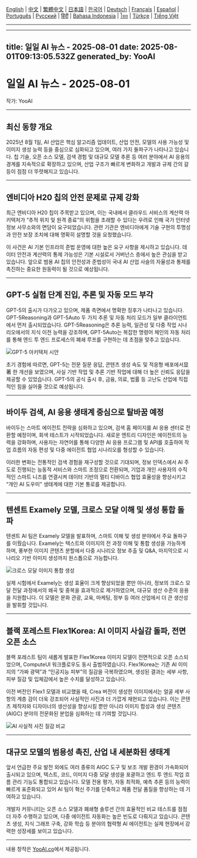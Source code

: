 [English](./en.md) | [中文](./zh.md) | [繁體中文](./zh-TW.md) | [日本語](./ja.md) | [한국어](./ko.md) | [Deutsch](./de.md) | [Français](./fr.md) | [Español](./es.md) | [Português](./pt.md) | [Русский](./ru.md) | [हिंदी](./hi.md) | [Bahasa Indonesia](./id.md) | [ไทย](./th.md) | [Türkçe](./tr.md) | [Tiếng Việt](./vi.md)

---

---
title: 일일 AI 뉴스 - 2025-08-01
date: 2025-08-01T09:13:05.532Z
generated_by: YooAI
---

# 일일 AI 뉴스 - 2025-08-01

작가: YooAI

---

## 최신 동향 개요

2025년 8월 1일, AI 산업은 핵심 알고리즘 업데이트, 산업 안전, 모델의 사용 가능성 및 이미지 생성 능력 등을 중심으로 심화되고 있으며, 여러 가지 돌파구가 나타나고 있습니다. 칩 기술, 오픈 소스 모델, 검색 경험 및 대규모 모델 추론 등 여러 분야에서 AI 응용의 경계를 지속적으로 확장하고 있으며, 산업 구조가 빠르게 변화하고 개발과 규제 간의 갈등이 점점 더 뚜렷해지고 있습니다.

---

## 엔비디아 H20 칩의 안전 문제로 규제 강화

최근 엔비디아 H20 칩이 주목받고 있으며, 이는 국내에서 클라우드 서비스의 계산력 아키텍처가 “추적 위치 및 원격 종료”의 위험을 초래할 수 있다는 우려로 인해 국가 인터넷 정보 사무소와의 면담이 요구되었습니다. 관련 기관은 엔비디아에게 기술 구현의 투명성과 안전 보장 조치에 대해 명확히 설명할 것을 요청했습니다.

이 사건은 AI 기본 인프라의 준법 운영에 대한 높은 요구 사항을 제시하고 있습니다. 데이터 안전과 계산력의 통제 가능성은 기본 시설로서 거버넌스 층에서 높은 관심을 받고 있습니다. 앞으로 범용 AI 칩의 안전성과 준법성이 국내 AI 산업 사슬의 자율성과 통제를 촉진하는 중요한 원동력이 될 것으로 예상됩니다.

---

## GPT-5 실험 단계 진입, 추론 및 자동 모드 부각

GPT-5의 출시가 다가오고 있으며, 제품 측면에서 명확한 징후가 나타나고 있습니다. GPT-5Reasoning과 GPT-5Auto 두 가지 추론 및 자동 처리 모드가 일부 클라이언트에서 먼저 출시되었습니다. GPT-5Reasoning은 추론 능력, 일관성 및 다중 작업 시나리오에서의 지식 이전 능력을 강조하며, GPT-5Auto는 복잡한 명령어 체인의 자동 처리를 통해 엔드 투 엔드 프로세스의 폐쇄 루프를 구현하는 데 초점을 맞추고 있습니다.

![GPT-5 아키텍처 시안](https://images.unsplash.com/photo-1506744038136-46273834b3fb?auto=format&fit=crop&w=800&q=80)

초기 경험에 따르면, GPT-5는 전문 질문 응답, 콘텐츠 생성 속도 및 적응형 배포에서显著 한 개선을 보였으며, 사실 기반 작업 및 추론 기반 작업에 대해 더 높은 신뢰도 응답을 제공할 수 있었습니다. GPT-5의 공식 출시 후, 금융, 의료, 법률 등 고난도 산업에 직접적인 힘을 실어줄 것으로 예상됩니다.

---

## 바이두 검색, AI 응용 생태계 중심으로 탈바꿈 예정

바이두는 스마트 에이전트 전략을 심화하고 있으며, 검색 홈 페이지를 AI 응용 센터로 전환할 예정이며, 회색 테스트가 시작되었습니다. 새로운 엔트리 디자인은 에이전트의 능력을 강화하며, 사용자는 자연어를 통해 다양한 AI 응용 프로그램 및 API를 호출하여 작업 흐름의 자동 편성 및 다중 에이전트 협업 시나리오를 형성할 수 있습니다.

이러한 변화는 전통적인 검색 경험을 재구성할 것으로 기대되며, 정보 인덱스에서 AI 주도로 진행되는 능동적 서비스와 스마트 조정으로 전환되며, 기업과 개인 사용자의 수직적인 스마트 니즈를 연결시켜 데이터 기반의 멀티 디바이스 협업 효율성을 향상시키고 “개인 AI 도우미” 생태계에 대한 기본 통로를 제공합니다.

---

## 텐센트 Examely 모델, 크로스 모달 이해 및 생성 통합 돌파

텐센트 AI 팀은 Examely 모델을 발표하며, 스마트 이해 및 생성 분야에서 주요 돌파구를 이뤘습니다. Examely는 텍스트와 이미지의 전 과정 이해 및 통합 생성을 가능하게 하며, 풍부한 이미지 콘텐츠 분할에서 다중 시나리오 정보 추출 및 Q&A, 마지막으로 시나리오 기반 이미지 생성까지 원스톱으로 가능합니다.

![크로스 모달 이미지 통합 생성](https://images.unsplash.com/photo-1464983953574-0892a716854b?auto=format&fit=crop&w=800&q=80)

실제 시험에서 Examely는 생성 효율이 크게 향상되었을 뿐만 아니라, 정보의 크로스 모달 전달 과정에서의 왜곡 및 중복을 효과적으로 제거하였으며, 대규모 생산 수준의 응용을 지원합니다. 이 모델은 문화 관광, 교육, 마케팅, 정부 등 여러 산업에서 더 큰 생산성을 발휘할 것입니다.

---

## 블랙 포레스트 Flex1Korea: AI 이미지 사실감 돌파, 전면 오픈 소스

블랙 포레스트 팀이 새롭게 발표한 Flex1Korea 이미지 모델이 전면적으로 오픈 소스되었으며, ComputeUI 워크플로우도 동시 출범하였습니다. Flex1Korea는 기존 AI 이미지의 “가짜 광택”과 “인공지능 피부”의 질감을 극복하였으며, 생성된 결과는 세부 사항, 피부 질감 및 입체감에서 높은 수치를 달성하고 있습니다.

이전 버전인 Flex1 모델과 비교했을 때, Crea 버전이 생성한 이미지에서는 얼굴 세부 사항의 계층 감이 더욱 강조되어 사실적인 사진과 더 가깝게 재현되고 있습니다. 이는 콘텐츠 제작자와 디자이너의 생산성을 향상시킬 뿐만 아니라 이미지 합성과 생성 콘텐츠(AIGC) 분야의 전문화된 분업을 심화하는 데 기여할 것입니다.

![AI 사실적 사진 질감 비교](https://images.unsplash.com/photo-1519125323398-675f0ddb6308?auto=format&fit=crop&w=800&q=80)

---

## 대규모 모델의 범용성 촉진, 산업 내 세분화된 생태계

앞서 언급한 주요 발전 외에도 여러 종류의 AIGC 도구 및 보조 개발 환경이 가속화되어 출시되고 있으며, 텍스트, 코드, 이미지 다중 모달 생성을 포괄하고 엔드 투 엔드 작업 흐름 관리 기능도 통합되고 있습니다. 모델 전용 평가, 자동 최적화, 예측 추론 등의 능력이 빠르게 표준화되고 있어 AI 팀이 혁신 주기를 단축하고 제품 전달 품질을 향상하는 데 기여하고 있습니다.

개발자 커뮤니티는 오픈 소스 모델과 폐쇄형 솔루션 간의 효율적인 비교 테스트를 점점 더 자주 수행하고 있으며, 다중 에이전트 자동화는 높은 빈도로 다뤄지고 있습니다. 콘텐츠 생성, 지식 그래프 구축, 강화 학습 등 분야의 협력형 AI 에이전트는 실제 현장에서 강력한 성장세를 보이고 있습니다.

---

내용 창작은 [YooAI.co](https://yooai.co/)에서 제공됩니다.